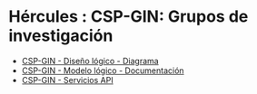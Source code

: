 # Hércules : CSP\-GIN: Grupos de investigación



* [CSP\-GIN \- Diseño lógico \- Diagrama](/hercules/sgi-sistema-de-gestion-de-investigacion/diseno/componentes/sgi-csp/csp-gin-grupos-de-investigacion/csp-gin-diseno-logico-diagrama.md "/hercules/sgi-sistema-de-gestion-de-investigacion/diseno/componentes/sgi-csp/csp-gin-grupos-de-investigacion/csp-gin-diseno-logico-diagrama.md")
* [CSP\-GIN \- Modelo lógico \- Documentación](/hercules/sgi-sistema-de-gestion-de-investigacion/diseno/componentes/sgi-csp/csp-gin-grupos-de-investigacion/csp-gin-modelo-logico-documentacion.md "/hercules/sgi-sistema-de-gestion-de-investigacion/diseno/componentes/sgi-csp/csp-gin-grupos-de-investigacion/csp-gin-modelo-logico-documentacion.md")
* [CSP\-GIN \- Servicios API](/hercules/sgi-sistema-de-gestion-de-investigacion/diseno/componentes/sgi-csp/csp-gin-grupos-de-investigacion/csp-gin-servicios-api.md "/hercules/sgi-sistema-de-gestion-de-investigacion/diseno/componentes/sgi-csp/csp-gin-grupos-de-investigacion/csp-gin-servicios-api.md")




